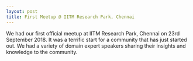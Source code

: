 ```yaml
---
layout: post
title: First Meetup @ IITM Research Park, Chennai
---
```


We had our first official meetup at IITM Research Park, Chennai on 23rd September 2018. It was a terrific start for a community that has just started out. We had a variety of domain expert speakers sharing their insights and knowledge to the community.
